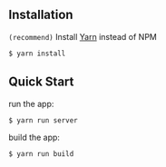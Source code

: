 ## Installation

`(recommend)` Install [Yarn](https://yarnpkg.com/) instead of NPM

```sh
$ yarn install
```

## Quick Start

run the app:

```bash
$ yarn run server
```

build the app:

```bash
$ yarn run build
```

